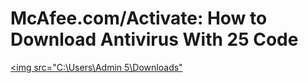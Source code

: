 # McAfee.com/Activate: How to Download Antivirus With 25 Code
[<img src="C:\Users\Admin 5\Downloads"](https://www.google.com/imgres?q=download%20button&imgurl=https%3A%2F%2Ft4.ftcdn.net%2Fjpg%2F06%2F00%2F79%2F51%2F360_F_600795160_dIBqMukBPbrf2CuZjt4CpbCvhKsdOPxj.jpg&imgrefurl=https%3A%2F%2Fstock.adobe.com%2Fsearch%3Fk%3Dinstall%2Bbutton&docid=is5nhpTdPzdHoM&tbnid=sQq__3QAJAhf_M&vet=12ahUKEwia05ijnfmJAxXvXGwGHRLNCKYQM3oECBkQAA..i&w=900&h=360&hcb=2&ved=2ahUKEwia05ijnfmJAxXvXGwGHRLNCKYQM3oECBkQAA)
